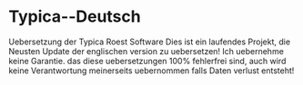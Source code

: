 # Typica--Deutsch
Uebersetzung der Typica Roest Software 
Dies ist ein laufendes Projekt, die Neusten Update der englischen version zu uebersetzen!
Ich uebernehme keine Garantie. das diese uebersetzungen 100% fehlerfrei sind, auch wird keine Verantwortung meinerseits uebernommen falls Daten verlust entsteht!
